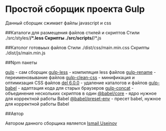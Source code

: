 # Простой сборщик проекта Gulp

Данный сборщик сжимает файлы javascript и css

##Каталоги для размещения файлов стилей и скриптов
    Стили ./src/styles/**/*.less
    Скрипты ./src/scripts/**/*.js

##Католог готовыых файлов
    Стили ./dist/css/main.min.css
    Скрипты ./dist/js/main.min.js

##Npm пакеты

[gulp](https://gulpjs.com/) - сам сборщик
[gulp-less](https://www.npmjs.com/package/gulp-less) - компиляция less файлов
[gulp-rename](https://www.npmjs.com/package/gulp-rename) - переименовывание файлов
[gulp-clean-css](https://www.npmjs.com/package/gulp-clean-css) - минификация и оптимизация CSS файлов
[del 6.0.0](https://www.npmjs.com/package/del) - удаление каталогов и файлов
[gulp-babel](https://www.npmjs.com/package/gulp-babel) - адаптация кода для старых браузеров
[gulp-concat](https://www.npmjs.com/package/gulp-concat) - объединение нескольких скриптов в один
[@babel/core](https://www.npmjs.com/package/@babel/core) - ядро нужное для корректной работы Babel
[@babel/preset-env](https://www.npmjs.com/package/@babel/preset-env) - пресет babel, нужное для корректной работы Babel

##Автор

Автором данного сборщика является [Ismail Useinov](https://github.com/morphIsmail)
